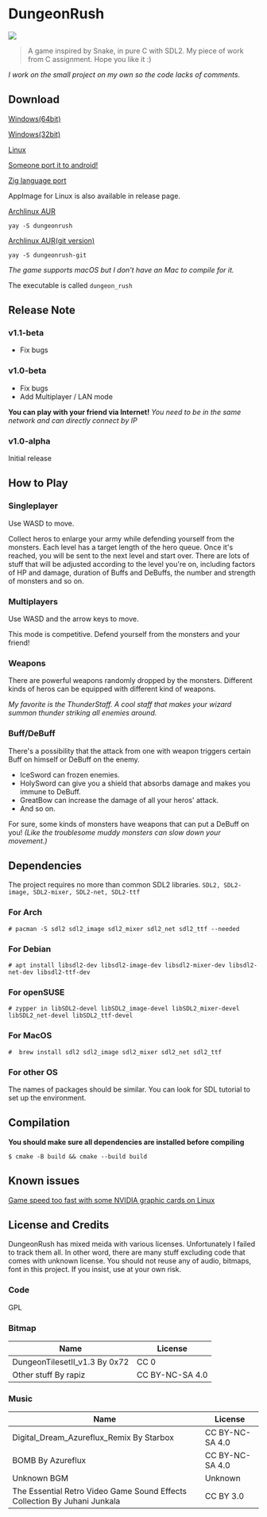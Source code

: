 # DungeonRush
![](screenshot.gif)
>A game inspired by Snake, in pure C with SDL2.
>My piece of work from C assignment. Hope you like it :)

*I work on the small project on my own so the code lacks of comments.*

## Download

[Windows(64bit)](https://github.com/Rapiz1/DungeonRush/releases/download/v1.1-beta/DungeonRush-v1.1-beta-Windows-x86_64.zip)

[Windows(32bit)](https://github.com/Rapiz1/DungeonRush/releases/download/v1.1-beta/DungeonRush-v1.1-beta-Windows-i686.zip)

[Linux](https://github.com/Rapiz1/DungeonRush/releases/download/v1.1-beta/DungeonRush-v1.1-beta-linux.zip)

[Someone port it to android!](https://github.com/imrunning/DungeonRush_Android)

[Zig language port](https://github.com/deckarep/dungeon-rush)

AppImage for Linux is also available in release page.

[Archlinux AUR](https://aur.archlinux.org/packages/dungeonrush/)

```yay -S dungeonrush```

[Archlinux AUR(git version)](https://aur.archlinux.org/packages/dungeonrush-git/)

```yay -S dungeonrush-git```

*The game supports macOS but I don't have an Mac to compile for it.*

The executable is called `dungeon_rush`

## Release Note

### v1.1-beta
- Fix bugs

### v1.0-beta
- Fix bugs
- Add Multiplayer / LAN mode

**You can play with your friend via Internet!**
*You need to be in the same network and can directly connect by IP*

### v1.0-alpha

Initial release

## How to Play

### Singleplayer

Use WASD to move.

Collect heros to enlarge your army while defending yourself from the monsters. Each level has a target length of the hero queue. Once it's reached, you will be sent to the next level and start over. There are lots of stuff that will be adjusted according to the level you're on, including factors of HP and damage, duration of Buffs and DeBuffs, the number and strength of monsters and so on.

### Multiplayers
Use WASD and the arrow keys to move.

This mode is competitive. Defend yourself from the monsters and your friend!

### Weapons

There are powerful weapons randomly dropped by the monsters. Different kinds of heros can be equipped with different kind of weapons.

*My favorite is the ThunderStaff. A cool staff that makes your wizard summon thunder striking all enemies around.*

### Buff/DeBuff

There's a possibility that the attack from one with weapon triggers certain Buff on himself or DeBuff on the enemy.

- IceSword can frozen enemies.
- HolySword can give you a shield that absorbs damage and makes you immune to DeBuff.
- GreatBow can increase the damage of all your heros' attack.
- And so on.

For sure, some kinds of monsters have weapons that can put a DeBuff on you! *(Like the troublesome muddy monsters can slow down your movement.)*

## Dependencies
The project requires no more than common SDL2 libraries.
`SDL2, SDL2-image, SDL2-mixer, SDL2-net, SDL2-ttf`
### For Arch
```
# pacman -S sdl2 sdl2_image sdl2_mixer sdl2_net sdl2_ttf --needed
```
### For Debian

```
# apt install libsdl2-dev libsdl2-image-dev libsdl2-mixer-dev libsdl2-net-dev libsdl2-ttf-dev
```

### For openSUSE

```
# zypper in libSDL2-devel libSDL2_image-devel libSDL2_mixer-devel libSDL2_net-devel libSDL2_ttf-devel
```

### For MacOS

```
#  brew install sdl2 sdl2_image sdl2_mixer sdl2_net sdl2_ttf
```

### For other OS

The names of packages should be similar. You can look for SDL tutorial to set up the environment.
## Compilation
**You should make sure all dependencies are installed before compiling**
```
$ cmake -B build && cmake --build build
```
## Known issues
[Game speed too fast with some NVIDIA graphic cards on Linux](https://github.com/Rapiz1/DungeonRush/issues/4)
## License and Credits
DungeonRush has mixed meida with 
various licenses. Unfortunately I failed to track them all. In other word, there are many stuff excluding code that comes with unknown license. You should not reuse any of audio, bitmaps, font in this project. If you insist, use at your own risk.
### Code
GPL
### Bitmap
|Name|License|
|----|-------|
|DungeonTilesetII_v1.3 By 0x72|CC 0|
|Other stuff By rapiz|CC BY-NC-SA 4.0|
### Music
|Name|License|
|----|-------|
|Digital_Dream_Azureflux_Remix By Starbox|CC BY-NC-SA 4.0|
|BOMB By Azureflux|CC BY-NC-SA 4.0|
|Unknown BGM|Unknown|
|The Essential Retro Video Game Sound Effects Collection By Juhani Junkala |CC BY 3.0|

